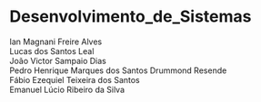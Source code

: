 # Desenvolvimento_de_Sistemas

Ian Magnani Freire Alves  
Lucas dos Santos Leal  
João Victor Sampaio Dias    
Pedro Henrique Marques dos Santos Drummond Resende  
Fábio Ezequiel Teixeira dos Santos  
Emanuel Lúcio Ribeiro da Silva
